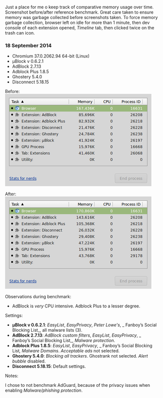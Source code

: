 Just a place for me o keep track of comparative memory usage over time. Screenshot before/after reference benchmark. Great care taken to ensure memory was garbage collected before screenshots taken. To force memory garbage collection, browser left on idle for more than 1 minute, then dev console of each extension opened, _Timeline_ tab, then clicked twice on the trash can icon.

### 18 September 2014

- Chromium 37.0.2062.94 64-bit (Linux)
- µBlock v 0.6.2.1
- AdBlock 2.7.13
- Adblock Plus 1.8.5
- Ghostery 5.4.0
- Disconnect 5.18.15

Before:<br>
![before](https://raw.githubusercontent.com/gorhill/uBlock/master/doc/benchmarks/mem-usage-20140918-before.png)

After:<br>
![after](https://raw.githubusercontent.com/gorhill/uBlock/master/doc/benchmarks/mem-usage-20140918-after.png)

Observations during benchmark:
- AdBlock is *very* CPU intensive. Adblock Plus to a lesser degree.

Settings:
- **µBlock v 0.6.2.1**: _EasyList_, _EasyPrivacy_, _Peter Lowe's_, _ Fanboy’s Social Blocking List‎_, all malware lists (3).
- **AdBlock 2.7.13**: _AdBlock custom filters_, _EasyList_, _EasyPrivacy_, _ Fanboy’s Social Blocking List‎_, _Malware protection_.
- **Adblock Plus 1.8.5**: _EasyList_, _EasyPrivacy_, _ Fanboy’s Social Blocking List‎_, Malware Domains_. _Acceptable ads_ not selected.
- **Ghostery 5.4.0**: _Blocking all trackers_. Ghostrank not selected. _Alert bubble_ disabled.
- **Disconnect 5.18.15**: Default settings.

Notes:

I chose to not benchmark AdGuard, because of the privacy issues when enabling _Malware/phishing protection_.